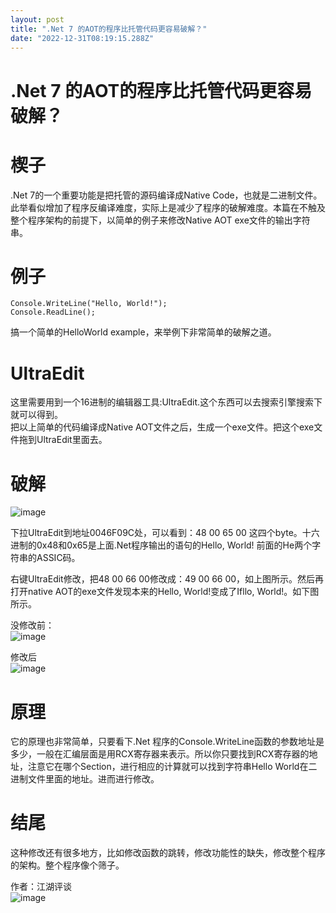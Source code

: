 ```yaml
---
layout: post
title: ".Net 7 的AOT的程序比托管代码更容易破解？"
date: "2022-12-31T08:19:15.288Z"
---
```

.Net 7 的AOT的程序比托管代码更容易破解？
=========================

楔子
==

.Net 7的一个重要功能是把托管的源码编译成Native Code，也就是二进制文件。此举看似增加了程序反编译难度，实际上是减少了程序的破解难度。本篇在不触及整个程序架构的前提下，以简单的例子来修改Native AOT exe文件的输出字符串。

  
  

例子
==

    Console.WriteLine("Hello, World!");
    Console.ReadLine();
    

搞一个简单的HelloWorld example，来举例下非常简单的破解之道。

  
  

UltraEdit
=========

这里需要用到一个16进制的编辑器工具:UltraEdit.这个东西可以去搜索引擎搜索下就可以得到。  
把以上简单的代码编译成Native AOT文件之后，生成一个exe文件。把这个exe文件拖到UltraEdit里面去。

  
  

破解
==

![image](https://img2023.cnblogs.com/blog/490844/202212/490844-20221231081619830-2092480284.png)

下拉UltraEdit到地址0046F09C处，可以看到：48 00 65 00 这四个byte。十六进制的0x48和0x65是上面.Net程序输出的语句的Hello, World! 前面的He两个字符串的ASSIC码。

右键UltraEdit修改，把48 00 66 00修改成：49 00 66 00，如上图所示。然后再打开native AOT的exe文件发现本来的Hello, World!变成了Ifllo, World!。如下图所示。

没修改前：  
![image](https://img2023.cnblogs.com/blog/490844/202212/490844-20221230193430532-631146368.png)

修改后  
![image](https://img2023.cnblogs.com/blog/490844/202212/490844-20221230192534379-653889074.png)

  
  

原理
==

它的原理也非常简单，只要看下.Net 程序的Console.WriteLine函数的参数地址是多少，一般在汇编层面是用RCX寄存器来表示。所以你只要找到RCX寄存器的地址，注意它在哪个Section，进行相应的计算就可以找到字符串Hello World在二进制文件里面的地址。进而进行修改。

  
  

结尾
==

这种修改还有很多地方，比如修改函数的跳转，修改功能性的缺失，修改整个程序的架构。整个程序像个筛子。

作者：江湖评谈  
![image](https://img2023.cnblogs.com/blog/490844/202212/490844-20221230194909250-1460340786.png)